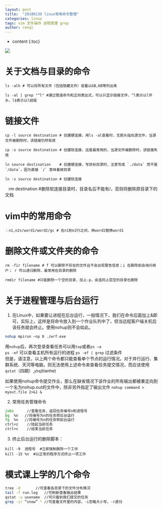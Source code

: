 ```yaml
---
layout: post
title:  "20180130 linux常用命令整理"
categories: linux
tags: vim 文件操作 进程管理 grep
author: renql
---
```


* content
{:toc}

![](http://wx1.sinaimg.cn/large/006fa9Xlgy1fwuse5urh5j30mo0w0jst.jpg)


# 关于文档与目录的命令 #
	
	ls -alh # 可以将所有文件（包括隐藏文件）容量以GB,KB等列出来

    ls -al | grep "^l" #通过管道命令和正则表达式，可以只显示链接文件，^l表示以l开头，l$表示以l结尾




# 链接文件 #
    cp -l source destination # 创建硬连接，用ls -al查看时，无箭头指向源文件，当源文件被删除时，该链接仍然有效

    cp -s source destination # 创建软连接，这是最常用的，当源文件被删除时，该链接失效

    ln source destination    # 创建硬连接，写目标目录时，注意写成 `./data` 而不是 `/data`，因为直接 `/` 意味着根目录  

    ln -s source destination # 创建软连接  
    
    rm destination  #删除软连接目录时，目录名后不能有/，否则将删除原目录下的文档
    

# vim中的常用命令 #
    ：n1,n2s/word1/word2/gc # 在n1到n2行之间，用word2替换word1

# 删除文件或文件夹的命令 #
    rm -fir filename # f 可以删除不存在的文件且不会出现警告信息；i 在删除前会询问用户； r 可以递归删除，最常用在目录的删除
    
    rmdir filename #只能删除一个空的目录，加上-p，会连同上层空的目录也删除

# 关于进程管理与后台运行 #
1. 在Linux中，如果要让进程在后台运行，一般情况下，我们在命令后面加上&即可，实际上，这样是将命令放入到一个作业队列中了，但当远程客户端关机后该任务就会终止。使用nohup则不会如此。
```bash
nohup mpirun –np 8 ./wrf.exe
```
用`nohup`后，再次登录查看任务可以用` top `或者` ps –a `    
` ps -ef `  可以查看主机所有运行的进程   ` ps -ef | grep ` 过滤条件   
但是，请注意，以上两个命令都只能查看单个节点的运行情况。对于并行运行、集群系统、天河等电脑，则无法使用上述命令来查看任务提交情况，而应该使用 `qstat`（四期）,`yhq`(tianhe)

如果使用nohup命令提交作业，那么在缺省情况下该作业的所有输出都被重定向到一个名为nohup.out的文件中，除非另外指定了输出文件
` nohup command > myout.file 2>&1 & `

2. 常用任务管理命令
```bash
jobs      //查看任务，返回任务编号n和进程号
bg  %n   //将编号为n的任务转后台运行
fg  %n   //将编号为n的任务转前台运行
ctrl+z    //挂起当前任务
ctrl+c    //结束当前任务
```
3. 终止后台运行的删除脚本：  
```
kill -9  进程号  #立即强制删除一个工作   
kill -15 %n  #以正常的程序方式终止一项工作
```

# 模式课上学的几个命令 #
```bash
tree -d    	  //可查看各目录下的文件分布情况
tail -f run.log   //可刷新查看输出结果
qstat -u usename  //可只看到我们提交的任务
grep -ir “snow” * //可查看文件里的内容，-i忽略大小写，-r递归
```
